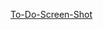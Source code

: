 [To-Do-Screen-Shot](https://user-images.githubusercontent.com/75256931/233762070-a0023265-9120-443d-a6c7-efec2864356e.png)
